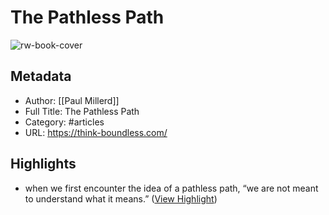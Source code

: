 # The Pathless Path

![rw-book-cover](https://readwise-assets.s3.amazonaws.com/media/reader/parsed_document_assets/86148712/image_cover-d08a4eaf7c9c3049e782e2596cbc81635dada_7xPRd2D.jpg)

## Metadata
- Author: [[Paul Millerd]]
- Full Title: The Pathless Path
- Category: #articles
- URL: https://think-boundless.com/

## Highlights
- when we first encounter the idea of a pathless path, “we are not meant to understand what it means.” ([View Highlight](https://read.readwise.io/read/01h9fb3akc3xfq5zhvqxz0h8e6))
